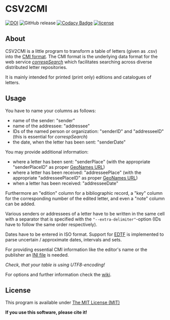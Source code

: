 # CSV2CMI
[![DOI](https://zenodo.org/badge/DOI/10.5281/zenodo.1249332.svg)](https://doi.org/10.5281/zenodo.1249332)
![GitHub release](https://img.shields.io/github/release/saw-leipzig/csv2cmi.svg)
[![Codacy Badge](https://api.codacy.com/project/badge/Grade/fe9e5985815b4c72b5cd743205a1e416)](https://www.codacy.com/app/rettinghaus/csv2cmi?utm_source=github.com&amp;utm_medium=referral&amp;utm_content=saw-leipzig/csv2cmi&amp;utm_campaign=Badge_Grade)
[![license](https://img.shields.io/github/license/saw-leipzig/csv2cmi.svg)](https://opensource.org/licenses/MIT)

## About

CSV2CMI is a little program to transform a table of letters (given as .csv) into the [CMI format](https://github.com/TEI-Correspondence-SIG/CMIF).
The CMI format is the underlying data format for the web service *[correspSearch](https://correspsearch.net)* which facilitates searching across diverse distributed letter repositories.

It is mainly intended for printed (print only) editions and catalogues of letters.

## Usage

You have to name your columns as follows:
* name of the sender: "sender"
* name of the addressee: "addressee"
* IDs of the named person or organization: "senderID" and "addresseeID" (this is essential for *correspSearch*)
* the date, when the letter has been sent: "senderDate"

You may provide additional information:
* where a letter has been sent: "senderPlace" (with the appropriate "senderPlaceID" as proper [GeoNames URL](http://www.geonames.org/))
* where a letter has been received: "addresseePlace" (with the appropriate "addresseePlaceID" as proper [GeoNames URL](http://www.geonames.org/))
* when a letter has been received: "addresseeDate"

Furthermore an "edition" column for a bibliographic record, a "key" column for the corresponding number of the edited letter, and even a "note" column can be added.

Various senders or addressees of a letter have to be written in the same cell with a separator that is specified with the `"--extra-delimiter"`-option (IDs have to follow the same order respectively).

Dates have to be entered in ISO format. Support for [EDTF](https://www.loc.gov/standards/datetime/edtf.html) is implemented to parse uncertain / approximate dates, intervals and sets.  

For providing essential CMI information like the editor's name or the publisher an [INI file](https://en.wikipedia.org/wiki/INI_file) is needed.

*Check, that your table is using UTF8-encoding!*

For options and further information check the [wiki](https://github.com/saw-leipzig/csv2cmi/wiki).

## License

This program is available under [The MIT License (MIT)](https://opensource.org/licenses/MIT)

__If you use this software, please cite it!__
